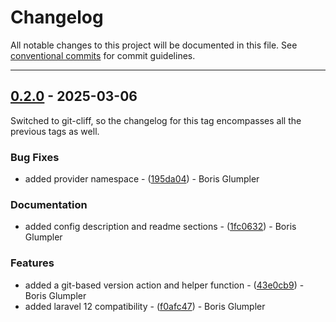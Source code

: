 # Changelog

All notable changes to this project will be documented in this file. See [conventional commits](https://www.conventionalcommits.org/) for commit guidelines.

---
## [0.2.0](https://github.com/ShabuShabu/laravel-version/compare/v0.1.0..0.2.0) - 2025-03-06

Switched to git-cliff, so the changelog for this tag encompasses all the previous tags as well.

### Bug Fixes

- added provider namespace - ([195da04](https://github.com/ShabuShabu/laravel-version/commit/195da049d4109c4a6b9d27289f9bc7af184e561f)) - Boris Glumpler

### Documentation

- added config description and readme sections - ([1fc0632](https://github.com/ShabuShabu/laravel-version/commit/1fc0632a3e6deb5416762541435ac76034ee392a)) - Boris Glumpler

### Features

- added a git-based version action and helper function - ([43e0cb9](https://github.com/ShabuShabu/laravel-version/commit/43e0cb987e55c6cf6c607c7fa1b4f1aadedcf043)) - Boris Glumpler
- added laravel 12 compatibility - ([f0afc47](https://github.com/ShabuShabu/laravel-version/commit/f0afc4733a29cdd0b733627cfb8e09e9e3369952)) - Boris Glumpler